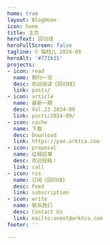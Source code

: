 ```yaml
---
home: true
layout: BlogHome
icon: home
title: 主页
heroText: 回归线
heroFullScreen: false
tagline: © 猫柱儿 2024·09
heroAlt: '#771b15'
projects:
- icon: read
  name: 期刊一览
  desc: 欢迎阅读《回归线》
  link: posts/
- icon: article
  name: 最新一期
  desc: Vol.23 2024-09
  link: posts/2024-09/
- icon: cache
  name: 下载
  desc: Download
  link: https://pan.arktca.com
- icon: proposal
  name: 征稿启事
  desc: 欢迎投稿！
  link: call
- icon: rss
  name: 订阅《回归线》
  desc: Feed
  link: subscription
- icon: write
  name: 联系我们
  desc: Contact Us
  link: mailto:aneot@arktca.com
footer: ''

---
```

